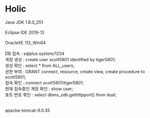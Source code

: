 # Holic <br>
Java JDK 1.8.0_251 <br>
 <br>
Eclipse IDE 2019-12 <br>
 <br>
OracleXE 112_Win64 <br>
 <br>
DB 접속 : sqlplus system/1234 <br>
계정 생성 : create user scott5801 identified by tiger5801; <br>
생성 확인 : select * from ALL_users; <br>
권한 부여 : GRANT connect, resource, create view, create procedure to scott5801; <br>
접속 확인 : connect scott5801/tiger5801; <br>
현재 접속중인 계정 확인 : show user; <br>
포트 번호 확인 : select dbms_xdb.gethttpport() from dual; <br>
 <br>
 <br>
apache-tomcat-9.0.35 <br>
 <br>
 <br>
<Connector URIEncoding="UTF-8" connectionTimeout="20000" port="8101" protocol="HTTP/1.1" redirectPort="8443" useBodyEncodingForURI="true"/>

